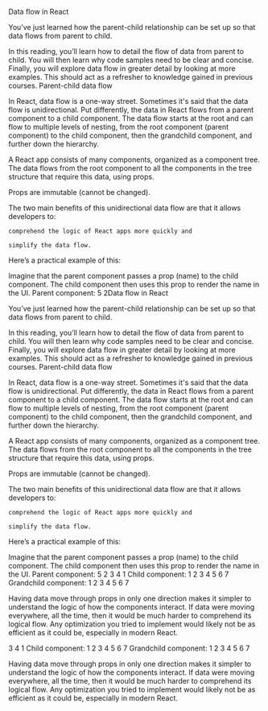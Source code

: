 Data flow in React

You’ve just learned how the parent-child relationship can be set up so that data flows from parent to child.

In this reading, you’ll learn how to detail the flow of data from parent to child. You will then learn why code samples need to be clear and concise. Finally, you will explore data flow in greater detail by looking at more examples. This should act as a refresher to knowledge gained in previous courses.
Parent-child data flow

In React, data flow is a one-way street. Sometimes it's said that the data flow is unidirectional. Put differently, the data in React flows from a parent component to a child component. The data flow starts at the root and can flow to multiple levels of nesting, from the root component (parent component) to the child component, then the grandchild component, and further down the hierarchy.

A React app consists of many components, organized as a component tree. The data flows from the root component to all the components in the tree structure that require this data, using props.

Props are immutable (cannot be changed).

The two main benefits of this unidirectional data flow are that it allows developers to:

    comprehend the logic of React apps more quickly and

    simplify the data flow.

Here’s a practical example of this:

Imagine that the parent component passes a prop (name) to the child component. The child component then uses this prop to render the name in the UI.
Parent component:
5
2Data flow in React

You’ve just learned how the parent-child relationship can be set up so that data flows from parent to child.

In this reading, you’ll learn how to detail the flow of data from parent to child. You will then learn why code samples need to be clear and concise. Finally, you will explore data flow in greater detail by looking at more examples. This should act as a refresher to knowledge gained in previous courses.
Parent-child data flow

In React, data flow is a one-way street. Sometimes it's said that the data flow is unidirectional. Put differently, the data in React flows from a parent component to a child component. The data flow starts at the root and can flow to multiple levels of nesting, from the root component (parent component) to the child component, then the grandchild component, and further down the hierarchy.

A React app consists of many components, organized as a component tree. The data flows from the root component to all the components in the tree structure that require this data, using props.

Props are immutable (cannot be changed).

The two main benefits of this unidirectional data flow are that it allows developers to:

    comprehend the logic of React apps more quickly and

    simplify the data flow.

Here’s a practical example of this:

Imagine that the parent component passes a prop (name) to the child component. The child component then uses this prop to render the name in the UI.
Parent component:
5
2
3
4
1
Child component:
1
2
3
4
5
6
7
Grandchild component:
1
2
3
4
5
6
7

Having data move through props in only one direction makes it simpler to understand the logic of how the components interact. If data were moving everywhere, all the time, then it would be much harder to comprehend its logical flow. Any optimization you tried to implement would likely not be as efficient as it could be, especially in modern React.

3
4
1
Child component:
1
2
3
4
5
6
7
Grandchild component:
1
2
3
4
5
6
7

Having data move through props in only one direction makes it simpler to understand the logic of how the components interact. If data were moving everywhere, all the time, then it would be much harder to comprehend its logical flow. Any optimization you tried to implement would likely not be as efficient as it could be, especially in modern React.
